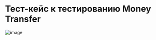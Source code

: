 # Тест-кейс к  тестированию Money Transfer

![image](https://user-images.githubusercontent.com/82470583/118704233-92200100-b81f-11eb-9ede-29baee23d187.png)
